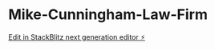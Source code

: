# Mike-Cunningham-Law-Firm

[Edit in StackBlitz next generation editor ⚡️](https://stackblitz.com/~/github.com/galaxyenergy/Mike-Cunningham-Law-Firm)